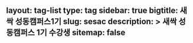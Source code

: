 layout: tag-list
type: tag
sidebar: true
bigtitle: 새싹 성동캠퍼스1기
slug: sesac
description: >
  새싹 성동캠퍼스 1기 수강생
sitemap: false
---